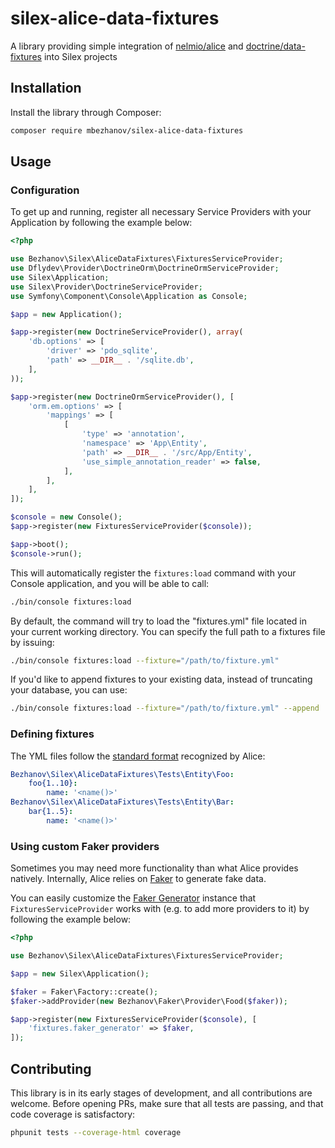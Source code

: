 # silex-alice-data-fixtures

A library providing simple integration of [nelmio/alice](https://github.com/nelmio/alice) and [doctrine/data-fixtures](https://github.com/doctrine/data-fixtures) into Silex projects

## Installation

Install the library through Composer:

```bash
composer require mbezhanov/silex-alice-data-fixtures
```

## Usage

### Configuration

To get up and running, register all necessary Service Providers with your Application by following the example below:

```php
<?php 

use Bezhanov\Silex\AliceDataFixtures\FixturesServiceProvider;
use Dflydev\Provider\DoctrineOrm\DoctrineOrmServiceProvider;
use Silex\Application;
use Silex\Provider\DoctrineServiceProvider;
use Symfony\Component\Console\Application as Console;

$app = new Application();

$app->register(new DoctrineServiceProvider(), array(
    'db.options' => [
        'driver' => 'pdo_sqlite',
        'path' => __DIR__ . '/sqlite.db',
    ],
));

$app->register(new DoctrineOrmServiceProvider(), [
    'orm.em.options' => [
        'mappings' => [
            [
                'type' => 'annotation',
                'namespace' => 'App\Entity',
                'path' => __DIR__ . '/src/App/Entity',
                'use_simple_annotation_reader' => false,
            ],
        ],
    ],
]);

$console = new Console();
$app->register(new FixturesServiceProvider($console));

$app->boot();
$console->run();
```

This will automatically register the ```fixtures:load``` command with your Console application, and you will be able to call:

```bash
./bin/console fixtures:load
```

By default, the command will try to load the "fixtures.yml" file located in your current working directory. You can specify the full path to a fixtures file by issuing:

```bash
./bin/console fixtures:load --fixture="/path/to/fixture.yml"
```

If you'd like to append fixtures to your existing data, instead of truncating your database, you can use:

```bash
./bin/console fixtures:load --fixture="/path/to/fixture.yml" --append
```

### Defining fixtures

The YML files follow the [standard format](https://github.com/nelmio/alice#example) recognized by Alice:

```yml
Bezhanov\Silex\AliceDataFixtures\Tests\Entity\Foo:
    foo{1..10}:
        name: '<name()>'
Bezhanov\Silex\AliceDataFixtures\Tests\Entity\Bar:
    bar{1..5}:
        name: '<name()>'
```

### Using custom Faker providers

Sometimes you may need more functionality than what Alice provides natively. Internally, Alice relies on [Faker](https://github.com/fzaninotto/Faker) to generate fake data.

You can easily customize the [Faker Generator](https://github.com/fzaninotto/Faker#faker-internals-understanding-providers) instance that `FixturesServiceProvider` works with (e.g. to add more providers to it) by following the example below: 

```php
<?php

use Bezhanov\Silex\AliceDataFixtures\FixturesServiceProvider;

$app = new Silex\Application();

$faker = Faker\Factory::create();
$faker->addProvider(new Bezhanov\Faker\Provider\Food($faker));

$app->register(new FixturesServiceProvider($console), [
    'fixtures.faker_generator' => $faker,
]);

```



## Contributing

This library is in its early stages of development, and all contributions are welcome. Before opening PRs, make sure that all tests are passing, and that code coverage is satisfactory:

```bash
phpunit tests --coverage-html coverage
```
